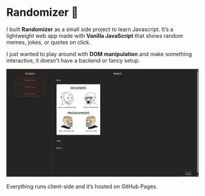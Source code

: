 # Randomizer 🎲

I built **Randomizer** as a small side project to learn Javascript. 
It’s a lightweight web app made with **Vanilla JavaScript** that shows random memes, jokes, or quotes on click.

I just wanted to play around with **DOM manipulation** and make something interactive, it doesn't have a backend or fancy setup.  

[![Randomizer Screenshot](random.png)](https://pratiksharan.github.io/Randomizer/)

Everything runs client-side and it’s hosted on GitHub Pages.

